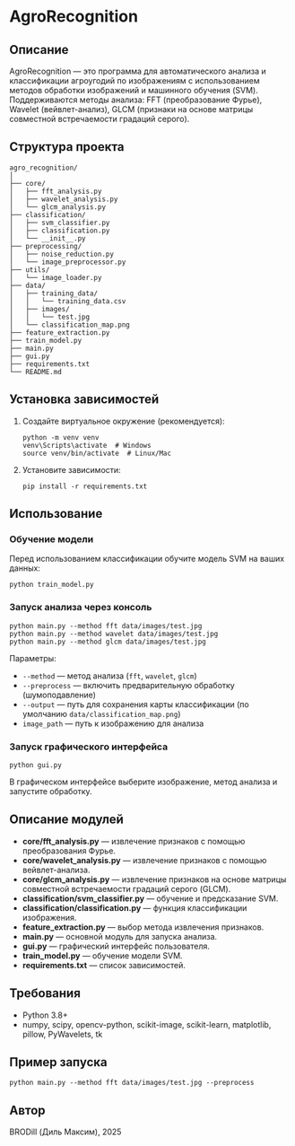 # AgroRecognition

## Описание

AgroRecognition — это программа для автоматического анализа и классификации агроугодий по изображениям с использованием методов обработки изображений и машинного обучения (SVM). Поддерживаются методы анализа: FFT (преобразование Фурье), Wavelet (вейвлет-анализ), GLCM (признаки на основе матрицы совместной встречаемости градаций серого).

## Структура проекта

```
agro_recognition/
│
├── core/
│   ├── fft_analysis.py
│   ├── wavelet_analysis.py
│   └── glcm_analysis.py
├── classification/
│   ├── svm_classifier.py
│   ├── classification.py
│   └── __init__.py
├── preprocessing/
│   ├── noise_reduction.py
│   └── image_preprocessor.py
├── utils/
│   └── image_loader.py
├── data/
│   ├── training_data/
│   │   └── training_data.csv
│   ├── images/
│   │   └── test.jpg
│   └── classification_map.png
├── feature_extraction.py
├── train_model.py
├── main.py
├── gui.py
├── requirements.txt
└── README.md
```

## Установка зависимостей

1. Создайте виртуальное окружение (рекомендуется):

   ```
   python -m venv venv
   venv\Scripts\activate  # Windows
   source venv/bin/activate  # Linux/Mac
   ```

2. Установите зависимости:

   ```
   pip install -r requirements.txt
   ```

## Использование

### Обучение модели

Перед использованием классификации обучите модель SVM на ваших данных:

```
python train_model.py
```

### Запуск анализа через консоль

```
python main.py --method fft data/images/test.jpg
python main.py --method wavelet data/images/test.jpg
python main.py --method glcm data/images/test.jpg
```

Параметры:
- `--method` — метод анализа (`fft`, `wavelet`, `glcm`)
- `--preprocess` — включить предварительную обработку (шумоподавление)
- `--output` — путь для сохранения карты классификации (по умолчанию `data/classification_map.png`)
- `image_path` — путь к изображению для анализа

### Запуск графического интерфейса

```
python gui.py
```

В графическом интерфейсе выберите изображение, метод анализа и запустите обработку.

## Описание модулей

- **core/fft_analysis.py** — извлечение признаков с помощью преобразования Фурье.
- **core/wavelet_analysis.py** — извлечение признаков с помощью вейвлет-анализа.
- **core/glcm_analysis.py** — извлечение признаков на основе матрицы совместной встречаемости градаций серого (GLCM).
- **classification/svm_classifier.py** — обучение и предсказание SVM.
- **classification/classification.py** — функция классификации изображения.
- **feature_extraction.py** — выбор метода извлечения признаков.
- **main.py** — основной модуль для запуска анализа.
- **gui.py** — графический интерфейс пользователя.
- **train_model.py** — обучение модели SVM.
- **requirements.txt** — список зависимостей.

## Требования

- Python 3.8+
- numpy, scipy, opencv-python, scikit-image, scikit-learn, matplotlib, pillow, PyWavelets, tk

## Пример запуска

```
python main.py --method fft data/images/test.jpg --preprocess
```

## Автор

BRODill (Диль Максим), 2025